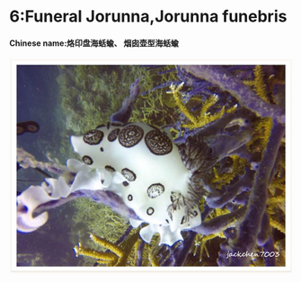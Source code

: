 # 6:Funeral Jorunna,Jorunna funebris

#### Chinese name:烙印盘海蛞蝓、 烟囱壶型海蛞蝓

![](../../.gitbook/assets/jorunna-funebris.jpg)

